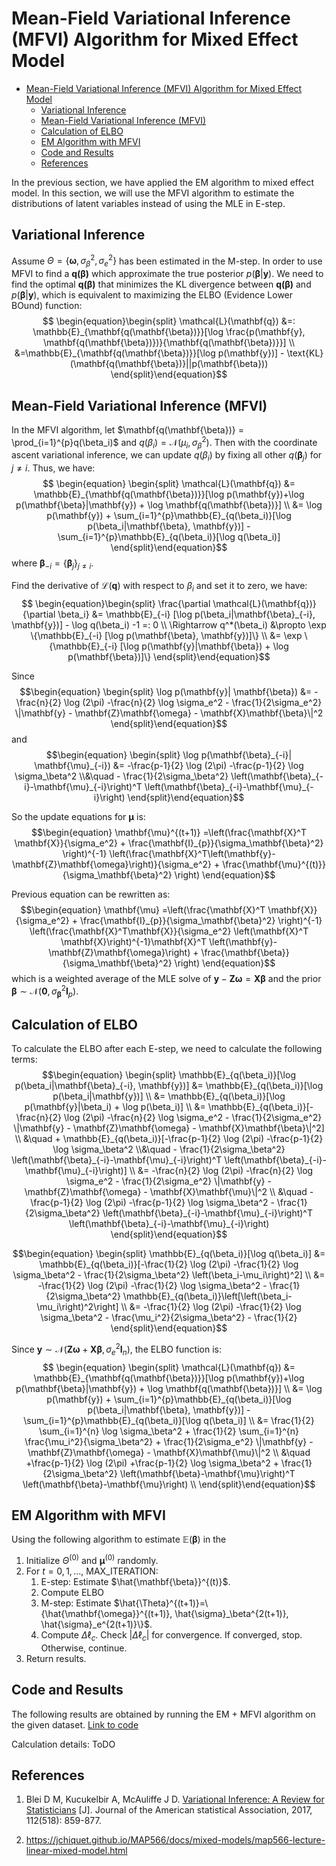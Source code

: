 # Mean-Field Variational Inference (MFVI) Algorithm for Mixed Effect Model
- [Mean-Field Variational Inference (MFVI) Algorithm for Mixed Effect Model](#mean-field-variational-inference-mfvi-algorithm-for-mixed-effect-model)
  - [Variational Inference](#variational-inference)
  - [Mean-Field Variational Inference (MFVI)](#mean-field-variational-inference-mfvi)
  - [Calculation of ELBO](#calculation-of-elbo)
  - [EM Algorithm with MFVI](#em-algorithm-with-mfvi)
  - [Code and Results](#code-and-results)
  - [References](#references)

In the previous section, we have applied the EM algorithm to mixed effect model. In this section, we will use the MFVI algorithm to estimate the distributions of latent variables instead of using the MLE in E-step.

## Variational Inference
Assume $\Theta=\{\mathbf{\omega}, \sigma_\beta^2, \sigma_e^2\}$ has been estimated in the M-step. In order to use MFVI to find a $\mathbf{q(\mathbf{\beta})}$ which approximate the true posterior $p(\mathbf{\beta}|\mathbf{y})$. We need to find the optimal $\mathbf{q(\mathbf{\beta})}$ that minimizes the KL divergence between $\mathbf{q(\mathbf{\beta})}$ and $p(\mathbf{\beta}|\mathbf{y})$, which is equivalent to maximizing the ELBO (Evidence Lower BOund) function:
$$
\begin{equation}\begin{split}
\mathcal{L}(\mathbf{q}) &=: \mathbb{E}_{\mathbf{q(\mathbf{\beta})}}[\log \frac{p(\mathbf{y}, \mathbf{q(\mathbf{\beta})})}{\mathbf{q(\mathbf{\beta})}}] \\
&=\mathbb{E}_{\mathbf{q(\mathbf{\beta})}}[\log p(\mathbf{y})] - \text{KL}(\mathbf{q(\mathbf{\beta})}||p(\mathbf{\beta}))
\end{split}\end{equation}$$


## Mean-Field Variational Inference (MFVI)
In the MFVI algorithm, let $\mathbf{q(\mathbf{\beta})} = \prod_{i=1}^{p}q(\beta_i)$ and $q(\beta_i) = \mathcal{N}(\mu_i, \sigma_\beta^2)$. Then with the coordinate ascent variational inference, we can update $q(\beta_i)$ by fixing all other $q(\mathbf{\beta}_j)$ for $j\neq i$. Thus, we have:
$$
\begin{equation} \begin{split}
\mathcal{L}(\mathbf{q}) &= \mathbb{E}_{\mathbf{q(\mathbf{\beta})}}[\log p(\mathbf{y})+\log p(\mathbf{\beta}|\mathbf{y}) + \log \mathbf{q(\mathbf{\beta})}] \\
&= \log p(\mathbf{y}) + \sum_{i=1}^{p}\mathbb{E}_{q(\beta_i)}[\log p(\beta_i|\mathbf{\beta}, \mathbf{y})] - \sum_{i=1}^{p}\mathbb{E}_{q(\beta_i)}[\log q(\beta_i)]
\end{split}\end{equation}$$
where $\mathbf{\beta}_{-i} = \{\mathbf{\beta}_j\}_{j\neq i}$.

Find the derivative of $\mathcal{L}(\mathbf{q})$ with respect to $\beta_i$ and set it to zero, we have:
$$
\begin{equation}\begin{split}
\frac{\partial \mathcal{L}(\mathbf{q})}{\partial \beta_i} &= \mathbb{E}_{-i} [\log p(\beta_i|\mathbf{\beta}_{-i}, \mathbf{y})] - \log q(\beta_i) -1 =: 0 \\
\Rightarrow q^*(\beta_i) &\propto \exp \{\mathbb{E}_{-i} [\log p(\mathbf{\beta}, \mathbf{y})]\} \\
&= \exp \{\mathbb{E}_{-i} [\log p(\mathbf{y}|\mathbf{\beta}) + \log p(\mathbf{\beta})]\}
\end{split}\end{equation}$$

Since
$$\begin{equation}
\begin{split}
\log p(\mathbf{y}| \mathbf{\beta})
&= -\frac{n}{2} \log (2\pi) -\frac{n}{2} \log \sigma_e^2 - \frac{1}{2\sigma_e^2} \|\mathbf{y} - \mathbf{Z}\mathbf{\omega} - \mathbf{X}\mathbf{\beta}\|^2
\end{split}\end{equation}$$
and
$$\begin{equation}
\begin{split}
\log p(\mathbf{\beta}_{-i}| \mathbf{\mu}_{-i}) &= -\frac{p-1}{2} \log (2\pi) -\frac{p-1}{2} \log \sigma_\beta^2 \\&\quad - \frac{1}{2\sigma_\beta^2} \left(\mathbf{\beta}_{-i}-\mathbf{\mu}_{-i}\right)^T \left(\mathbf{\beta}_{-i}-\mathbf{\mu}_{-i}\right)
\end{split}\end{equation}$$

So the update equations for $\mathbf{\mu}$ is:
$$\begin{equation}
\mathbf{\mu}^{(t+1)} =\left(\frac{\mathbf{X}^T \mathbf{X}}{\sigma_e^2} + \frac{\mathbf{I}_{p}}{\sigma_\mathbf{\beta}^2} \right)^{-1} \left(\frac{\mathbf{X}^T\left(\mathbf{y}- \mathbf{Z}\mathbf{\omega}\right)}{\sigma_e^2} + \frac{\mathbf{\mu}^{(t)}}{\sigma_\mathbf{\beta}^2} \right)
\end{equation}$$

Previous equation can be rewritten as:
$$\begin{equation}
\mathbf{\mu} =\left(\frac{\mathbf{X}^T \mathbf{X}}{\sigma_e^2} + \frac{\mathbf{I}_{p}}{\sigma_\mathbf{\beta}^2} \right)^{-1} \left(\frac{\mathbf{X}^T\mathbf{X}}{\sigma_e^2} \left(\mathbf{X}^T \mathbf{X}\right)^{-1}\mathbf{X}^T \left(\mathbf{y}- \mathbf{Z}\mathbf{\omega}\right) + \frac{\mathbf{\beta}}{\sigma_\mathbf{\beta}^2} \right)
\end{equation}$$
which is a weighted average of the MLE solve of $\mathbf{y}-\mathbf{Z}\mathbf{\omega} = \mathbf{X}\mathbf{\beta}$ and the prior $\mathbf{\beta} \sim \mathcal{N}(\mathbf{0}, \sigma_\mathbf{\beta}^2 \mathbf{I}_{p})$.  

## Calculation of ELBO
To calculate the ELBO after each E-step, we need to calculate the following terms:
$$\begin{equation}
\begin{split}
\mathbb{E}_{q(\beta_i)}[\log p(\beta_i|\mathbf{\beta}_{-i}, \mathbf{y})] &= \mathbb{E}_{q(\beta_i)}[\log p(\beta_i|\mathbf{y})] \\
&= \mathbb{E}_{q(\beta_i)}[\log p(\mathbf{y}|\beta_i) + \log p(\beta_i)] \\
&= \mathbb{E}_{q(\beta_i)}[-\frac{n}{2} \log (2\pi) -\frac{n}{2} \log \sigma_e^2 - \frac{1}{2\sigma_e^2} \|\mathbf{y} - \mathbf{Z}\mathbf{\omega} - \mathbf{X}\mathbf{\beta}\|^2] \\
&\quad + \mathbb{E}_{q(\beta_i)}[-\frac{p-1}{2} \log (2\pi) -\frac{p-1}{2} \log \sigma_\beta^2 \\&\quad - \frac{1}{2\sigma_\beta^2} \left(\mathbf{\beta}_{-i}-\mathbf{\mu}_{-i}\right)^T \left(\mathbf{\beta}_{-i}-\mathbf{\mu}_{-i}\right)] \\
&= -\frac{n}{2} \log (2\pi) -\frac{n}{2} \log \sigma_e^2 - \frac{1}{2\sigma_e^2} \|\mathbf{y} - \mathbf{Z}\mathbf{\omega} - \mathbf{X}\mathbf{\mu}\|^2 \\
&\quad -\frac{p-1}{2} \log (2\pi) -\frac{p-1}{2} \log \sigma_\beta^2 - \frac{1}{2\sigma_\beta^2} \left(\mathbf{\beta}_{-i}-\mathbf{\mu}_{-i}\right)^T \left(\mathbf{\beta}_{-i}-\mathbf{\mu}_{-i}\right)
\end{split}\end{equation}$$

$$\begin{equation}
\begin{split}
\mathbb{E}_{q(\beta_i)}[\log q(\beta_i)] &= \mathbb{E}_{q(\beta_i)}[-\frac{1}{2} \log (2\pi) -\frac{1}{2} \log \sigma_\beta^2 - \frac{1}{2\sigma_\beta^2} \left(\beta_i-\mu_i\right)^2] \\
&= -\frac{1}{2} \log (2\pi) -\frac{1}{2} \log \sigma_\beta^2 - \frac{1}{2\sigma_\beta^2} \mathbb{E}_{q(\beta_i)}\left[\left(\beta_i-\mu_i\right)^2\right] \\
&= -\frac{1}{2} \log (2\pi) -\frac{1}{2} \log \sigma_\beta^2 - \frac{\mu_i^2}{2\sigma_\beta^2} - \frac{1}{2}
\end{split}\end{equation}$$

Since $\mathbf{y}\sim \mathcal{N}(\mathbf{Z}\mathbf{\omega} + \mathbf{X}\mathbf{\beta}, \sigma_e^2 \mathbf{I}_n)$, the ELBO function is:
$$
\begin{equation} \begin{split}
\mathcal{L}(\mathbf{q}) &= \mathbb{E}_{\mathbf{q(\mathbf{\beta})}}[\log p(\mathbf{y})+\log p(\mathbf{\beta}|\mathbf{y}) + \log \mathbf{q(\mathbf{\beta})}] \\
&= \log p(\mathbf{y}) + \sum_{i=1}^{p}\mathbb{E}_{q(\beta_i)}[\log p(\beta_i|\mathbf{\beta}, \mathbf{y})] - \sum_{i=1}^{p}\mathbb{E}_{q(\beta_i)}[\log q(\beta_i)] \\
&= \frac{1}{2} \sum_{i=1}^{n} \log \sigma_\beta^2 + \frac{1}{2} \sum_{i=1}^{n} \frac{\mu_i^2}{\sigma_\beta^2} + \frac{1}{2\sigma_e^2} \|\mathbf{y} - \mathbf{Z}\mathbf{\omega} - \mathbf{X}\mathbf{\mu}\|^2 \\
&\quad +\frac{p-1}{2} \log (2\pi) +\frac{p-1}{2} \log \sigma_\beta^2 + \frac{1}{2\sigma_\beta^2} \left(\mathbf{\beta}-\mathbf{\mu}\right)^T \left(\mathbf{\beta}-\mathbf{\mu}\right) \\
\end{split}\end{equation}$$

## EM Algorithm with MFVI
Using the following algorithm to estimate $\mathbb{E}(\mathbf{\beta})$ in the 

1. Initialize $\Theta^{(0)}$ and $\mathbf{\mu}^{(0)}$ randomly.
2. For $t = 0, 1, \dots$, MAX_ITERATION:
   1. E-step: Estimate $\hat{\mathbf{\beta}}^{(t)}$.
   2. Compute $\text{ELBO}$
   3. M-step: Estimate $\hat{\Theta}^{(t+1)}=\{\hat{\mathbf{\omega}}^{(t+1)}, \hat{\sigma}_\beta^{2(t+1)}, \hat{\sigma}_e^{2(t+1)}\}$.
   4. Compute $\Delta \ell_c$. Check $|\Delta \ell_c|$ for convergence. If converged, stop. Otherwise, continue.
3. Return results.

## Code and Results
The following results are obtained by running the EM + MFVI algorithm on the given dataset.
[Link to code](https://lucajiang.github.io/Mixed-Effect-Model-Numerical-Algorithm/mfvi_result)

Calculation details:
ToDO

## References
1.  Blei D M, Kucukelbir A, McAuliffe J D. [Variational Inference: A Review for Statisticians](https://arxiv.org/pdf/1601.00670.pdf) [J]. Journal of the American statistical Association, 2017, 112(518): 859-877.

2. https://jchiquet.github.io/MAP566/docs/mixed-models/map566-lecture-linear-mixed-model.html


